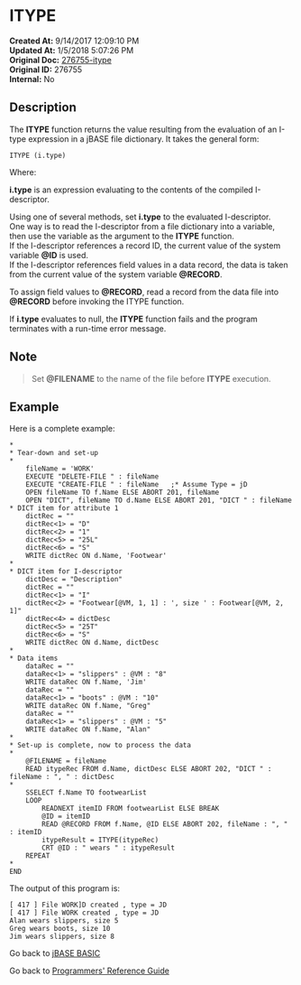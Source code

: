 # ITYPE

**Created At:** 9/14/2017 12:09:10 PM  
**Updated At:** 1/5/2018 5:07:26 PM  
**Original Doc:** [276755-itype](https://docs.jbase.com/36868-jbase-basic/276755-itype)  
**Original ID:** 276755  
**Internal:** No  

## Description

The **ITYPE** function returns the value resulting from the evaluation of an I-type expression in a jBASE file dictionary. It takes the general form:

```
ITYPE (i.type)
```

Where:

**i.type** is an expression evaluating to the contents of the compiled I-descriptor.

[comment]: <> (The Idescriptor must be compiled before the **ITYPE** function uses it; otherwise, a run-time error message results.)

Using one of several methods, set **i.type** to the evaluated I-descriptor.  
One way is to read the I-descriptor from a file dictionary into a variable, then use the variable as the argument to the **ITYPE** function.  
If the I-descriptor references a record ID, the current value of the system variable **@ID** is used.  
If the I-descriptor references field values in a data record, the data is taken from the current value of the system variable **@RECORD**.

To assign field values to **@RECORD**, read a record from the data file into **@RECORD** before invoking the ITYPE function.

If **i.type** evaluates to null, the **ITYPE** function fails and the program terminates with a run-time error message.

## Note

> Set **@FILENAME** to the name of the file before **ITYPE** execution.

## Example

Here is a complete example:

```
*
* Tear-down and set-up
*
    fileName = 'WORK'
    EXECUTE "DELETE-FILE " : fileName
    EXECUTE "CREATE-FILE " : fileName   ;* Assume Type = jD
    OPEN fileName TO f.Name ELSE ABORT 201, fileName
    OPEN "DICT", fileName TO d.Name ELSE ABORT 201, "DICT " : fileName
* DICT item for attribute 1
    dictRec = ""
    dictRec<1> = "D"
    dictRec<2> = "1"
    dictRec<5> = "25L"
    dictRec<6> = "S"
    WRITE dictRec ON d.Name, 'Footwear'
*
* DICT item for I-descriptor
    dictDesc = "Description"
    dictRec = ""
    dictRec<1> = "I"
    dictRec<2> = "Footwear[@VM, 1, 1] : ', size ' : Footwear[@VM, 2, 1]"
    dictRec<4> = dictDesc
    dictRec<5> = "25T"
    dictRec<6> = "S"
    WRITE dictRec ON d.Name, dictDesc
*
* Data items
    dataRec = ""
    dataRec<1> = "slippers" : @VM : "8"
    WRITE dataRec ON f.Name, 'Jim'
    dataRec = ""
    dataRec<1> = "boots" : @VM : "10"
    WRITE dataRec ON f.Name, "Greg"
    dataRec = ""
    dataRec<1> = "slippers" : @VM : "5"
    WRITE dataRec ON f.Name, "Alan"
*
* Set-up is complete, now to process the data
*
    @FILENAME = fileName
    READ itypeRec FROM d.Name, dictDesc ELSE ABORT 202, "DICT " : fileName : ", " : dictDesc
*
    SSELECT f.Name TO footwearList
    LOOP
        READNEXT itemID FROM footwearList ELSE BREAK
        @ID = itemID
        READ @RECORD FROM f.Name, @ID ELSE ABORT 202, fileName : ", " : itemID
        itypeResult = ITYPE(itypeRec)
        CRT @ID : " wears " : itypeResult
    REPEAT
*
END
```

The output of this program is:

```
[ 417 ] File WORK]D created , type = JD
[ 417 ] File WORK created , type = JD
Alan wears slippers, size 5
Greg wears boots, size 10
Jim wears slippers, size 8
```

Go back to [jBASE BASIC](./../README.md)

Go back to [Programmers' Reference Guide](./../../reference-guides/jbc/README.md)

  
<PageFooter />
